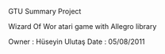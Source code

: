 GTU Summary Project

Wizard Of Wor atari game with Allegro library

Owner :   Hüseyin Ulutaş
Date  :   05/08/2011
